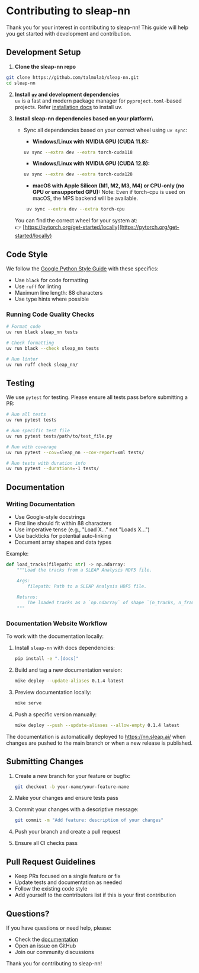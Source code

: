 # Contributing to sleap-nn

Thank you for your interest in contributing to sleap-nn! This guide will help you get started with development and contribution.

## Development Setup

1. **Clone the sleap-nn repo**

```bash
git clone https://github.com/talmolab/sleap-nn.git
cd sleap-nn
```

2. **Install [`uv`](https://github.com/astral-sh/uv) and development dependencies**  
   `uv` is a fast and modern package manager for `pyproject.toml`-based projects. Refer [installation docs](https://docs.astral.sh/uv/getting-started/installation/) to install uv.

3. **Install sleap-nn dependencies based on your platform**\

   - Sync all dependencies based on your correct wheel using `uv sync`:
     - **Windows/Linux with NVIDIA GPU (CUDA 11.8):**

      ```bash
      uv sync --extra dev --extra torch-cuda118
      ```

      - **Windows/Linux with NVIDIA GPU (CUDA 12.8):**

      ```bash
      uv sync --extra dev --extra torch-cuda128
      ```
     
     - **macOS with Apple Silicon (M1, M2, M3, M4) or CPU-only (no GPU or unsupported GPU):** 
     Note: Even if torch-cpu is used on macOS, the MPS backend will be available.
     ```bash
      uv sync --extra dev --extra torch-cpu
      ```

   You can find the correct wheel for your system at:\
   👉 [https://pytorch.org/get-started/locally](https://pytorch.org/get-started/locally)


## Code Style

We follow the [Google Python Style Guide](https://google.github.io/styleguide/pyguide.html) with these specifics:

- Use `black` for code formatting
- Use `ruff` for linting
- Maximum line length: 88 characters
- Use type hints where possible

### Running Code Quality Checks

```bash
# Format code
uv run black sleap_nn tests

# Check formatting
uv run black --check sleap_nn tests

# Run linter
uv run ruff check sleap_nn/
```

## Testing

We use `pytest` for testing. Please ensure all tests pass before submitting a PR:

```bash
# Run all tests
uv run pytest tests

# Run specific test file
uv run pytest tests/path/to/test_file.py

# Run with coverage
uv run pytest --cov=sleap_nn --cov-report=xml tests/

# Run tests with duration info
uv run pytest --durations=-1 tests/
```

## Documentation

### Writing Documentation

- Use Google-style docstrings
- First line should fit within 88 characters
- Use imperative tense (e.g., "Load X..." not "Loads X...")
- Use backticks for potential auto-linking
- Document array shapes and data types

Example:
```python
def load_tracks(filepath: str) -> np.ndarray:
    """Load the tracks from a SLEAP Analysis HDF5 file.

    Args:
        filepath: Path to a SLEAP Analysis HDF5 file.
    
    Returns:
        The loaded tracks as a `np.ndarray` of shape `(n_tracks, n_frames, n_nodes, 2)`.
    """
```

### Documentation Website Workflow

To work with the documentation locally:

1. Install `sleap-nn` with docs dependencies:
   ```bash
   pip install -e ".[docs]"
   ```

2. Build and tag a new documentation version:
   ```bash
   mike deploy --update-aliases 0.1.4 latest
   ```

3. Preview documentation locally:
   ```bash
   mike serve
   ```

4. Push a specific version manually:
   ```bash
   mike deploy --push --update-aliases --allow-empty 0.1.4 latest
   ```

The documentation is automatically deployed to https://nn.sleap.ai/ when changes are pushed to the main branch or when a new release is published.

## Submitting Changes

1. Create a new branch for your feature or bugfix:
   ```bash
   git checkout -b your-name/your-feature-name
   ```

2. Make your changes and ensure tests pass

3. Commit your changes with a descriptive message:
   ```bash
   git commit -m "Add feature: description of your changes"
   ```

4. Push your branch and create a pull request

5. Ensure all CI checks pass

## Pull Request Guidelines

- Keep PRs focused on a single feature or fix
- Update tests and documentation as needed
- Follow the existing code style
- Add yourself to the contributors list if this is your first contribution

## Questions?

If you have questions or need help, please:
- Check the [documentation](https://nn.sleap.ai/)
- Open an issue on GitHub
- Join our community discussions

Thank you for contributing to sleap-nn!